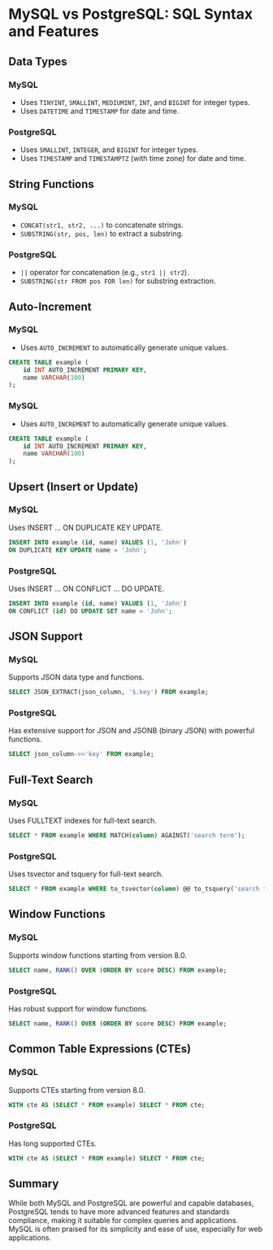 # MySQL vs PostgreSQL: SQL Syntax and Features

## Data Types

### MySQL
- Uses `TINYINT`, `SMALLINT`, `MEDIUMINT`, `INT`, and `BIGINT` for integer types.
- Uses `DATETIME` and `TIMESTAMP` for date and time.

### PostgreSQL
- Uses `SMALLINT`, `INTEGER`, and `BIGINT` for integer types.
- Uses `TIMESTAMP` and `TIMESTAMPTZ` (with time zone) for date and time.

## String Functions

### MySQL
- `CONCAT(str1, str2, ...)` to concatenate strings.
- `SUBSTRING(str, pos, len)` to extract a substring.

### PostgreSQL
- `||` operator for concatenation (e.g., `str1 || str2`).
- `SUBSTRING(str FROM pos FOR len)` for substring extraction.

## Auto-Increment

### MySQL
- Uses `AUTO_INCREMENT` to automatically generate unique values.
```sql
CREATE TABLE example (
    id INT AUTO_INCREMENT PRIMARY KEY,
    name VARCHAR(100)
);
```

### MySQL
- Uses `AUTO_INCREMENT` to automatically generate unique values.
```sql
CREATE TABLE example (
    id INT AUTO_INCREMENT PRIMARY KEY,
    name VARCHAR(100)
);
```


## Upsert (Insert or Update)
### MySQL
Uses INSERT ... ON DUPLICATE KEY UPDATE.
```sql
INSERT INTO example (id, name) VALUES (1, 'John')
ON DUPLICATE KEY UPDATE name = 'John';
```

### PostgreSQL
Uses INSERT ... ON CONFLICT ... DO UPDATE.
```sql
INSERT INTO example (id, name) VALUES (1, 'John')
ON CONFLICT (id) DO UPDATE SET name = 'John';
```
## JSON Support
### MySQL
Supports JSON data type and functions.
```sql
SELECT JSON_EXTRACT(json_column, '$.key') FROM example;
```
### PostgreSQL
Has extensive support for JSON and JSONB (binary JSON) with powerful functions.
```sql
SELECT json_column->>'key' FROM example;
```
## Full-Text Search
### MySQL
Uses FULLTEXT indexes for full-text search.
```sql
SELECT * FROM example WHERE MATCH(column) AGAINST('search term');
```
### PostgreSQL
Uses tsvector and tsquery for full-text search.
```sql
SELECT * FROM example WHERE to_tsvector(column) @@ to_tsquery('search term');
```
## Window Functions
### MySQL
Supports window functions starting from version 8.0.
```sql
SELECT name, RANK() OVER (ORDER BY score DESC) FROM example;
```
### PostgreSQL
Has robust support for window functions.
```sql
SELECT name, RANK() OVER (ORDER BY score DESC) FROM example;
```
## Common Table Expressions (CTEs)
### MySQL
Supports CTEs starting from version 8.0.
```sql
WITH cte AS (SELECT * FROM example) SELECT * FROM cte;
```
### PostgreSQL
Has long supported CTEs.
```sql
WITH cte AS (SELECT * FROM example) SELECT * FROM cte;
```

## Summary
While both MySQL and PostgreSQL are powerful and capable databases, PostgreSQL tends to have more advanced 
features and standards compliance, making it suitable for complex queries and applications. MySQL is often 
praised for its simplicity and ease of use, especially for web applications.